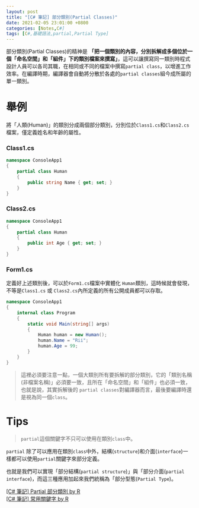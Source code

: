 ```yaml
---
layout: post
title: "[C# 筆記] 部分類別(Partial Classes)"
date: 2021-02-05 23:01:00 +0800
categories: [Notes,C#]
tags: [C#,基礎語法,partial,Partial Type]
---
```


部分類別(Partial Classes)的精神是 **「把一個類別的內容，分別拆解成多個位於一個「命名空間」和「組件」下的類別檔案來撰寫」**，這可以讓撰寫同一類別時程式設計人員可以各司其職，在相同或不同的檔案中撰寫`partial class`，以增進工作效率。在編譯時期，編譯器會自動將分散於各處的`partial classes`組今成所屬的單一類別。      

# 舉例

將「人類(Human)」的類別分成兩個部分類別，分別位於`Class1.cs`和`Class2.cs`檔案，僅定義姓名和年齡的屬性。

### Class1.cs

```c#
namespace ConsoleApp1
{
    partial class Human
    {
        public string Name { get; set; }
    }
}
```

### Class2.cs

```c#
namespace ConsoleApp1
{
    partial class Human
    {
        public int Age { get; set; }
    }
}
```

### Form1.cs

定義好上述類別後，可以於`Form1.cs`檔案中實體化 `Human`類別，這時候就會發現，不等是`Class1.cs` 或 `Class2.cs`內所定義的所有公開成員都可以存取。

```c#
namespace ConsoleApp1
{
    internal class Program
    {
        static void Main(string[] args)
        {
            Human human = new Human();
            human.Name = "Rii";
            human.Age = 99;
        }
    }
}
```

> 這裡必須要注意一點，一個大類別所有要拆解的部分類別，它的「類別名稱(非檔案名稱)」必須要一致，且所在「命名空間」和「組件」也必須一致，也就是說，其實拆解後的 `partial classes`對編譯器而言，最後要編譯時還是視為同一個`class`。


# Tips

> `partial`這個關鍵字不只可以使用在類別`class`中。        

`partial` 除了可以應用在類別`class`中外，結構(`structure`)和介面(`interface`)一樣都可以使用`partial`關鍵字來部分定義。      

也就是我們可以實現「部分結構(`partial structure`)」與「部分介面(`partial interface`)，而這三種應用加起來我們統稱為「部分型態(`Partial Type`)。      

        

[[C# 筆記] Partial 部分類別 by R](https://riivalin.github.io/posts/2011/01/partial-class/)      
[[C# 筆記] 常用關鍵字 by R](https://riivalin.github.io/posts/2011/02/keyword-1/)